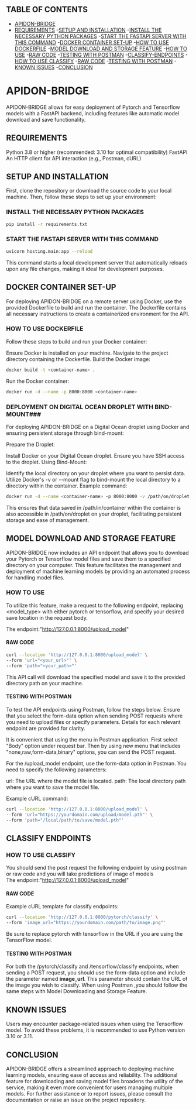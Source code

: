 ## TABLE OF CONTENTS
- [APIDON-BRIDGE](#apidon-bridge)
 - [REQUIREMENTS](##requirements)
 -[SETUP AND INSTALLATION](##setup-and-installation)
  -[INSTALL THE NECESSARY PYTHON PACKAGES](###install-the-necessary-python-packages)
  -[START THE FASTAPI SERVER WITH THIS COMMAND](###start-the-fastapi-server-with-this-command)
 -[DOCKER CONTAINER SET-UP](##docker-container-set-up)
  -[HOW TO USE DOCKERFILE](###how-to-use-dockerfile)
 -[MODEL DOWNLOAD AND STORAGE FEATURE](##model-download-and-storage-feature)
  -[HOW TO USE](###how-to-use)
   -[RAW CODE](####raw-code)
   -[TESTING WITH POSTMAN](####testing-with-postman)
 -[CLASSIFY-ENDPOINTS](##classify-endpoints) 
  -[HOW TO USE CLASSIFY](###how-to-use-classify)
   -[RAW CODE](####raw-code-1)
   -[TESTING WITH POSTMAN](####testing-with-postman-1)
 -[KNOWN ISSUES](##known-issues) 
 -[CONCLUSION](#conclusion) 



# APIDON-BRIDGE
APIDON-BRIDGE allows for easy deployment of Pytorch and Tensorflow models with a FastAPI backend, including features like automatic model download and save functionality.
## REQUIREMENTS


Python 3.8 or higher (recommended: 3.10 for optimal compatibility)
FastAPI
An HTTP client for API interaction (e.g., Postman, cURL)


## SETUP AND INSTALLATION

First, clone the repository or download the source code to your local machine. Then, follow these steps to set up your environment:

### INSTALL THE NECESSARY PYTHON PACKAGES
```bash
pip install -r requirements.txt
```
### START THE FASTAPI SERVER WITH THIS COMMAND
```bash
uvicorn hosting.main:app --reload
```
This command starts a local development server that automatically reloads upon any file changes, making it ideal for development purposes.

## DOCKER CONTAINER SET-UP

For deploying APIDON-BRIDGE on a remote server using Docker, use the provided Dockerfile to build and run the container. The Dockerfile contains all necessary instructions to create a containerized environment for the API.


### HOW TO USE DOCKERFILE ###

Follow these steps to build and run your Docker container:

Ensure Docker is installed on your machine.
Navigate to the project directory containing the Dockerfile.
Build the Docker image:
```bash
docker build -t <container-name> .
```
Run the Docker container:
```bash
docker run -d --name -p 8000:8000 <container-name>
```
### DEPLOYMENT ON DIGITAL OCEAN DROPLET WITH BIND-MOUNT###

For deploying APIDON-BRIDGE on a Digital Ocean droplet using Docker and ensuring persistent storage through bind-mount:

Prepare the Droplet:

Install Docker on your Digital Ocean droplet.
Ensure you have SSH access to the droplet.
 Using Bind-Mount:

Identify the local directory on your droplet where you want to persist data.
Utilize Docker's -v or --mount flag to bind-mount the local directory to a directory within the container.
Example command:

```bash
docker run -d --name <container-name> -p 8000:8000 -v /path/on/droplet:/path/in/container -it <image-name>
```
This ensures that data saved in /path/in/container within the container is also accessible in /path/on/droplet on your droplet, facilitating persistent storage and ease of management.



## MODEL DOWNLOAD AND STORAGE FEATURE

APIDON-BRIDGE now includes an API endpoint that allows you to download your Pytorch or Tensorflow model files and save them to a specified directory on your computer. This feature facilitates the management and deployment of machine learning models by providing an automated process for handling model files.

### HOW TO USE

To utilize this feature, make a request to the following endpoint, replacing <model_type> with either pytorch or tensorflow, and specify your desired save location in the request body. 

The endpoint:"http://127.0.0.1:8000/upload_model"

#### RAW CODE
```bash
curl --location 'http://127.0.0.1:8000/upload_model' \
--form 'url="<your_url>"' \
--form 'path="<your_path>"'
```
This API call will download the specified model and save it to the provided directory path on your machine.

#### TESTING WITH POSTMAN

To test the API endpoints using Postman, follow the steps below. Ensure that you select the form-data option when sending POST requests where you need to upload files or specify parameters. Details for each relevant endpoint are provided for clarity.

It is convenient that using the menu in Postman application. First select "Body" option under request bar. Then by using new menu that includes "none,raw,form-data,binary" options, you can send the POST request. 



For the /upload_model endpoint, use the form-data option in Postman. You need to specify the following parameters:

url: The URL where the model file is located.
path: The local directory path where you want to save the model file.

Example cURL command:

```bash
curl --location 'http://127.0.0.1:8000/upload_model' \
--form 'url="https://yourdomain.com/upload/model.pth"' \
--form 'path="/local/path/to/save/model.pth"'
```

## CLASSIFY ENDPOINTS

### HOW TO USE CLASSIFY

You should send the post request the following endpoint by using postman or raw code and you will take predictions of image of models  
The endpoint:"http://127.0.0.1:8000/upload_model"


#### RAW CODE
Example cURL template for classify endpoints:

```bash
curl --location 'http://127.0.0.1:8000/pytorch/classify' \
--form 'image_url="https://yourdomain.com/path/to/image.png"'
```
Be sure to replace pytorch with tensorflow in the URL if you are using the TensorFlow model.



#### TESTING WITH POSTMAN 

For both the /pytorch/classify and /tensorflow/classify endpoints, when sending a POST request, you should use the form-data option and include the parameter named **image_url**. This parameter should contain the URL of the image you wish to classify. When using Postman ,you should follow the same steps with Model Downloading and Storage Feature.





## KNOWN ISSUES


Users may encounter package-related issues when using the Tensorflow model. To avoid these problems, it is recommended to use Python version 3.10 or 3.11.

## CONCLUSION

APIDON-BRIDGE offers a streamlined approach to deploying machine learning models, ensuring ease of access and reliability. The additional feature for downloading and saving model files broadens the utility of the service, making it even more convenient for users managing multiple models. For further assistance or to report issues, please consult the documentation or raise an issue on the project repository.
